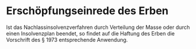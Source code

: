 # Erschöpfungseinrede des Erben

Ist das Nachlassinsolvenzverfahren durch Verteilung der Masse oder durch einen Insolvenzplan beendet, so findet auf die Haftung des Erben die Vorschrift des § 1973 entsprechende Anwendung. 

